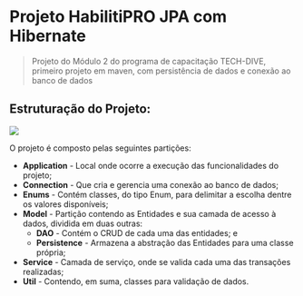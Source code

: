 # Projeto HabilitiPRO JPA com Hibernate

> Projeto do Módulo 2 do programa de capacitação TECH-DIVE, primeiro projeto em maven, com persistência de dados
> e conexão ao banco de dados

## Estruturação do Projeto:

![](img/img.png)

O projeto é composto pelas seguintes partições:

- **Application** - Local onde ocorre a execução das funcionalidades do projeto;
- **Connection** - Que cria e gerencia uma conexão ao banco de dados;
- **Enums** - Contém classes, do tipo Enum, para delimitar a escolha dentre os valores disponíveis;
- **Model** - Partição contendo as Entidades e sua camada de acesso à dados, dividida em duas outras:
  - **DAO** - Contém o CRUD de cada uma das entidades; e
  - **Persistence** - Armazena a abstração das Entidades para uma classe própria;
- **Service** - Camada de serviço, onde se valida cada uma das transações realizadas;
- **Util** - Contendo, em suma, classes para validação de dados.
